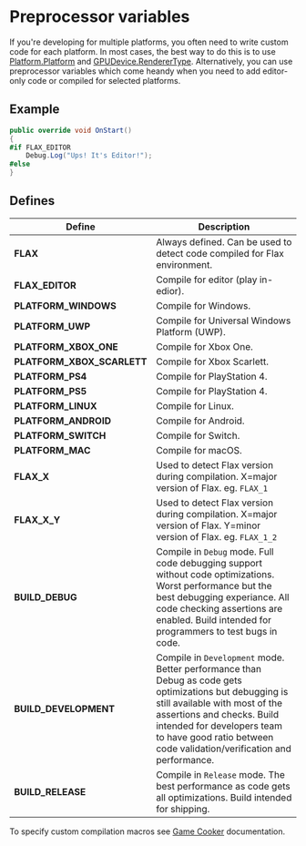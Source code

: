 # Preprocessor variables

If you're developing for multiple platforms, you often need to write custom code for each platform. In most cases, the best way to do this is to use [Platform.Platform](https://docs.flaxengine.com/api/FlaxEngine.Platform.html#FlaxEngine_Application_Platform) and [GPUDevice.RendererType](https://docs.flaxengine.com/api/FlaxEngine.GPUDevice.html#FlaxEngine_GPUDevice_RendererType). Alternatively, you can use preprocessor variables which come heandy when you need to add editor-only code or compiled for selected platforms.

## Example

```cs
public override void OnStart()
{
#if FLAX_EDITOR
    Debug.Log("Ups! It's Editor!");
#else
}
```

## Defines

| Define | Description |
|--------|--------|
| **FLAX** | Always defined. Can be used to detect code compiled for Flax environment. |
| **FLAX_EDITOR** | Compile for editor (play in-edior). |
| **PLATFORM_WINDOWS** | Compile for Windows. |
| **PLATFORM_UWP** | Compile for Universal Windows Platform (UWP). |
| **PLATFORM_XBOX_ONE** | Compile for Xbox One. |
| **PLATFORM_XBOX_SCARLETT** | Compile for Xbox Scarlett. |
| **PLATFORM_PS4** | Compile for PlayStation 4. |
| **PLATFORM_PS5** | Compile for PlayStation 4. |
| **PLATFORM_LINUX** | Compile for Linux. |
| **PLATFORM_ANDROID** | Compile for Android. |
| **PLATFORM_SWITCH** | Compile for Switch. |
| **PLATFORM_MAC** | Compile for macOS. |
| **FLAX_X** | Used to detect Flax version during compilation. X=major version of Flax. eg. `FLAX_1` |
| **FLAX_X_Y** | Used to detect Flax version during compilation. X=major version of Flax. Y=minor version of Flax. eg. `FLAX_1_2` |
| **BUILD_DEBUG** | Compile in `Debug` mode. Full code debugging support without code optimizations. Worst performance but the best debugging experiance. All code checking assertions are enabled. Build intended for programmers to test bugs in code. |
| **BUILD_DEVELOPMENT** | Compile in `Development` mode. Better performance than Debug as code gets optimizations but debugging is still available with most of the assertions and checks. Build intended for developers team to have good ratio between code validation/verification and performance.  |
| **BUILD_RELEASE** | Compile in `Release` mode. The best performance as code gets all optimizations. Build intended for shipping. |

To specify custom compilation macros see [Game Cooker](../editor/flax-build/index.md) documentation.

